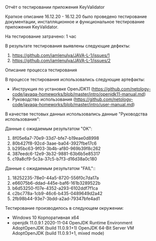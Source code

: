 Отчёт о тестировании приложения KeyValidator

Краткое описание
16.12.20 - 16.12.20 было проведено тестирование документации, инсталляционное и функциональное тестирование приложения KeyValidator.

На тестирование затрачено: 1 час

В результате тестирования выявлены следующие дефекты:

1. https://github.com/iamlenulya/JAVA-L-1/issues/1
2. https://github.com/iamlenulya/JAVA-L-1/issues/2

Описание процесса тестирования

В процессе тестирования использовались следующие артефакты:
- Инструкция по установке OpenJDK11 (https://github.com/netology-code/javaqa-homeworks/blob/master/intro/openjdk11-manual.md)
- Руководство использования (https://github.com/netology-code/javaqa-homeworks/blob/master/intro/user-manual.md)


В качестве тестовых данных использовались данные "Руководства использования":

Данные с ожидаемым результатом "OK":
1. 8f05e6a7-70e9-33d7-bfe7-b19eae0d8998
2. 80b427f8-92cd-3aae-ba04-3927fbe17c6
3. b295bc63-9f03-3b4b-af80-969b39f8c262
4. 387eedc6-12e9-3b32-9881-63b6b5e85317
5. c19a8cf9-5c3a-37c5-b7f3-d16d38a0c180

Данные с ожидаемым результатом "FAIL"::
1. 18252235-78e0-44a5-8720-556f0c7da17a
2. e66075b6-ddad-445e-baf6-161b3289522b
3. b6d53250-f07e-4352-a293-6102ddf7f1ca
4. c2bc778a-1cb9-46c6-b435-0489649d2a42
5. 2fb98b44-93e7-3bdd-a2ad-79347bfe4ad1


Тестирование производилось в следующем окружении:

- Windows 10 Корпоративная х64
- openjdk 11.0.9.1 2020-11-04
OpenJDK Runtime Environment AdoptOpenJDK (build 11.0.9.1+1)
OpenJDK 64-Bit Server VM AdoptOpenJDK (build 11.0.9.1+1, mixed mode)

